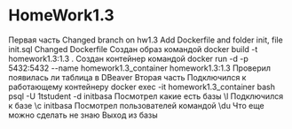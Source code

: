 # HomeWork1.3

Первая часть
Changed branch on hw1.3
Add Dockerfile and folder init, file init.sql
Changed Dockerfile
Создан образ командой
docker build -t homework1.3:1.3 .
Создан контейнер командой
docker run -d -p 5432:5432 --name homework1.3_container homework1.3:1.3
Проверил появилась ли таблица в DBeaver
Вторая часть
Подключился к работающему контейнеру
docker exec -it homework1.3_container bash
psql -U 1tstudent -d initbasa
Посмотрел какие есть базы
\l
Подключился к базе
\c initbasa
Посмотрел пользователей командой
\du
Что еще можно сделать не знаю
Выход из базы

